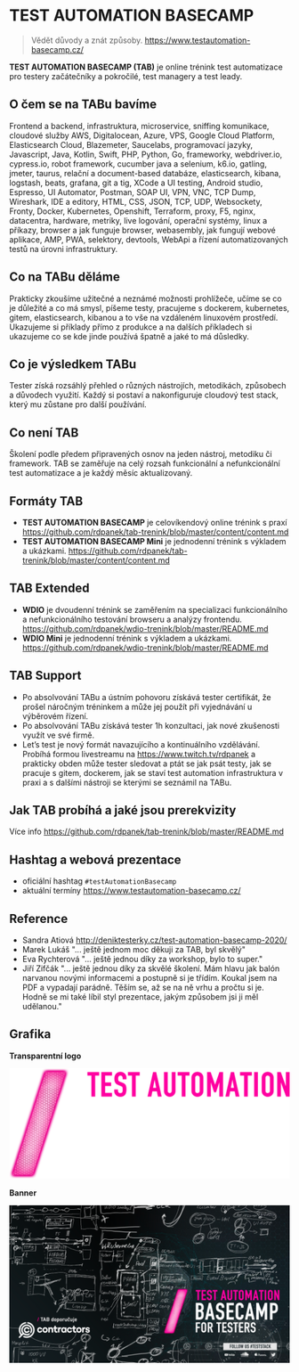 # TEST AUTOMATION BASECAMP


>Vědět důvody a znát způsoby.
https://www.testautomation-basecamp.cz/


**TEST AUTOMATION BASECAMP (TAB)** je online trénink test automatizace pro testery začátečníky a pokročilé, test managery a test leady.


## O čem se na TABu bavíme

Frontend a backend, infrastruktura, microservice, sniffing komunikace, cloudové služby AWS, Digitalocean, Azure, VPS, Google Cloud Platform, Elasticsearch Cloud, Blazemeter, Saucelabs, programovací jazyky, Javascript, Java, Kotlin, Swift, PHP, Python, Go, frameworky, webdriver.io, cypress.io, robot framework, cucumber java a selenium, k6.io, gatling, jmeter, taurus, relační a document-based databáze, elasticsearch, kibana, logstash, beats, grafana, git a tig, XCode a UI testing, Android studio, Espresso, UI Automator, Postman, SOAP UI, VPN, VNC, TCP Dump, Wireshark, IDE a editory, HTML, CSS, JSON, TCP, UDP, Websockety, Fronty, Docker, Kubernetes, Openshift, Terraform, proxy, F5, nginx, datacentra, hardware, metriky, live logování, operační systémy, linux a příkazy, browser a jak funguje browser, webasembly, jak fungují webové aplikace, AMP, PWA, selektory, devtools, WebApi a řízení automatizovaných testů na úrovni infrastruktury.


## Co na TABu děláme

Prakticky zkoušíme užitečné a neznámé možnosti prohlížeče, učíme se co je důležité a co má smysl, píšeme testy, pracujeme s dockerem, kubernetes, gitem, elasticsearch, kibanou a to vše na vzdáleném linuxovém prostředí. 
Ukazujeme si příklady přímo z produkce a na dalších příkladech si ukazujeme co se kde jinde používá špatně a jaké to má důsledky.


## Co je výsledkem TABu

Tester získá rozsáhlý přehled o různých nástrojích, metodikách, způsobech a důvodech využití. Každý si postaví a nakonfiguruje cloudový test stack, který mu  zůstane pro další používání.


## Co není TAB

Školení podle předem připravených osnov na jeden nástroj, metodiku či framework. TAB se zaměřuje na celý rozsah funkcionální a nefunkcionální test automatizace a je každý měsíc aktualizovaný.

## Formáty TAB

- **TEST AUTOMATION BASECAMP** je celovíkendový online trénink s praxí
https://github.com/rdpanek/tab-trenink/blob/master/content/content.md
- **TEST AUTOMATION BASECAMP Mini** je jednodenní trénink s výkladem a ukázkami.
https://github.com/rdpanek/tab-trenink/blob/master/content/content.md

## TAB Extended

- **WDIO** je dvoudenní trénink se zaměřením na specializaci funkcionálního a nefunkcionálního testování browseru a analýzy frontendu. 
https://github.com/rdpanek/wdio-trenink/blob/master/README.md
- **WDIO Mini** je jednodenní trénink s výkladem a ukázkami.
https://github.com/rdpanek/wdio-trenink/blob/master/README.md


## TAB Support

- Po absolvování TABu a ústním pohovoru získává tester certifikát, že prošel náročným tréninkem a může jej použít při vyjednávání u výběrovém řízení.
- Po absolvování TABu získává tester 1h konzultaci, jak nové zkušenosti využít ve své firmě.
- Let’s test je nový formát navazujícího a kontinuálního vzdělávání. Probíhá formou livestreamu na https://www.twitch.tv/rdpanek a prakticky obden může tester sledovat a ptát se jak psát testy, jak se pracuje s gitem, dockerem, jak se staví test automation infrastruktura v praxi a s dalšími nástroji se kterými se seznámil na TABu.


## Jak TAB probíhá a jaké jsou prerekvizity

Více info https://github.com/rdpanek/tab-trenink/blob/master/README.md


## Hashtag a webová prezentace
- oficiální hashtag `#testAutomationBasecamp`
- aktuální termíny https://www.testautomation-basecamp.cz/

## Reference

- Sandra Atiová http://deniktesterky.cz/test-automation-basecamp-2020/
- Marek Lukáš "... ještě jednom moc děkuji za TAB, byl skvělý"
- Eva Rychterová "... ještě jednou díky za workshop, bylo to super."
- Jiří Zifčák "... ještě jednou díky za skvělé školení. Mám hlavu jak balón narvanou novými informacemi a postupně si je třídím. Koukal jsem na PDF a vypadají parádně. Těším se, až se na ně vrhu a pročtu si je. Hodně se mi také líbil styl prezentace, jakým způsobem jsi ji měl udělanou."


## Grafika

**Transparentní logo**

![alt text](https://github.com/rdpanek/tab-trenink/blob/master/pr/TAB.png "TEST AUTOMATION BASECAMP")

**Banner**

![alt text](https://github.com/rdpanek/tab-trenink/blob/master/pr/banner.png "TEST AUTOMATION BASECAMP")
